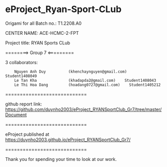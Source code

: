# eProject_Ryan-Sport-CLub

Origami for all Batch no.: T1.2208.A0

CENTER NAME: ACE-HCMC-2-FPT

Project title: RYAN Sports CLub

========> Group 7 <=========

3 collaborators:

        Nguyen Anh Duy          (khenchaynguyen@gmail.com)      Student1408049
        Le Tan Kha              (khadapda2@gmail.com)    Student1408043
        Le Thi Hoa Dang         (hoadang0727@gmail.com)    Student1405212
============================

github report link: https://github.com/duynho2003/eProject_RYANSportClub_Gr7/tree/master/Document

============================

eProject published at https://duynho2003.github.io/eProject_RYANSportClub_Gr7/

============================

Thank you for spending your time to look at our work.
